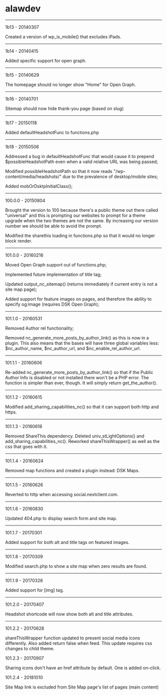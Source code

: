 # alawdev
--------------------

1b13 - 20140307

Created a version of wp_is_mobile() that excludes iPads.

--------------------

1b14 - 20140415

Added specific support for open graph.

--------------------

1b15 - 20140629

The homepage should no longer show "Home" for Open Graph.

--------------------

1b16 - 20140701

Sitemap should now hide thank-you page (based on slug)

--------------------

1b17 - 20150118

Added defaultHeadshotFunc to functions.php

--------------------

1b18 - 20150506

Addressed a bug in defaultHeadshotFunc that would cause it to prepend $possibleHeadshotPath even when a valid relative URL was being passed;

Modified possibleHeadshotPath so that it now reads "/wp-content/media/headshots/" due to the prevalence of desktop/mobile sites;

Added mobOrDsktpInitialClass();

--------------------

100.0.0 - 20150804

Brought the version to 100 because there's a public theme out there called "universal" and this is prompting our websites to prompt for a theme upgrade when the two themes are not the same. By increasing our version number we should be able to avoid the prompt.

Modified the sharethis loading in functions.php so that it would no longer block render.

--------------------

101.0.0 - 20160216

Moved Open Graph support out of functions.php;

Implemented future implementation of title tag;

Updated output_nc_sitemap() (returns immediately if current entry is not a site map page);

Added support for feature images on pages, and therefore the ability to specify og:image (requires DSK Open Graph);

--------------------

101.1.0 - 20160531

Removed Author rel functionality;

Removed nc_generate_more_posts_by_author_link() as this is now in a plugin. This also means that the bases will have three global variables less: $nc_author_name, $nc_author_url, and $nc_enable_rel_author_url.

--------------------

101.1.1 - 20160606

Re-added nc_generate_more_posts_by_author_link() so that if the Public Author Info is disabled or not installed there won't be a PHP error. The function is simpler than ever, though. It will simply return get_the_author().

--------------------

101.1.2 - 20160615

Modified add_sharing_capabilities_nc() so that it can support both http and https.

--------------------

101.1.3 - 20160618

Removed ShareThis dependency. Deleted univ_stLightOptions() and add_sharing_capabilities_nc(). Reworked shareThisWrapper() as well as the css that goes with it.

--------------------

101.1.4 - 20160624

Removed map functions and created a plugin instead: DSK Maps.

--------------------

101.1.5 - 20160626

Reverted to http when accessing social.nextclient.com.

--------------------

101.1.6 - 20160830

Updated 404.php to display search form and site map.

--------------------

101.1.7 - 20170301

Added support for both alt and title tags on featured images.

--------------------

101.1.8 - 20170309

Modified search.php to show a site map when zero results are found.

--------------------

101.1.9 - 20170326

Added support for [img] tag.

--------------------

101.2.0 - 20170407

Headshot shortcode will now show both alt and title attributes.

--------------------

101.2.2 - 20170628

shareThisWrapper function updated to present social media icons differently. Also added return false when feed. This update requires css changes to child theme.

101.2.3 - 20170907

Sharing icons don't have an href attribute by default. One is added on-click.

101.2.4 - 20181010

Site Map link is excluded from Site Map page's list of pages (main content)
